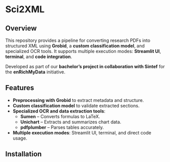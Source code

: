 # Sci2XML
## Overview  
This repository provides a pipeline for converting research PDFs into structured XML using **Grobid**, a **custom classification model**, and specialized OCR tools. It supports multiple execution modes: **Streamlit UI**, **terminal**, and **code integration**.  

Developed as part of our **bachelor’s project in collaboration with Sintef** for the **enRichMyData** initiative.  

## Features  
- **Preprocessing with Grobid** to extract metadata and structure.  
- **Custom classification model** to validate extracted sections.  
- **Specialized OCR and data extraction tools**:  
  - **Sumen** – Converts formulas to LaTeX.  
  - **Unichart** – Extracts and summarizes chart data.  
  - **pdfplumber** – Parses tables accurately.  
- **Multiple execution modes**: Streamlit UI, terminal, and direct code usage.  

## Installation  
